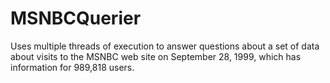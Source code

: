 # MSNBCQuerier
Uses multiple threads of execution to answer questions about a set of data about visits to the MSNBC web site on  September 28, 1999, which has information for 989,818 users.
